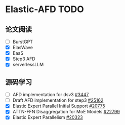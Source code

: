 # Elastic-AFD TODO

## 论文阅读

- [ ] BurstGPT
- [x] ElasWave
- [x] EaaS
- [x] Step3 AFD
- [x] serverlessLLM

## 源码学习

- [ ] AFD implementation for dsv3 [#3447](https://github.com/vllm-project/vllm-ascend/pull/3447)
- [ ] Draft AFD implementation for step3 [#25162](https://github.com/vllm-project/vllm/pull/25162)
- [x] Elastic Expert Parallel Initial Support [#20775](https://github.com/vllm-project/vllm/pull/20775)
- [x] ATTN-FFN Disaggregation for MoE Models [#22799](https://github.com/vllm-project/vllm/issues/22799)
- [x] Elastic Expert Parallelism [#20323](https://github.com/vllm-project/vllm/issues/20323)
